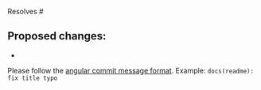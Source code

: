 Resolves #

Proposed changes:
-
-

Please follow the [angular commit message format](https://github.com/angular/angular/blob/master/CONTRIBUTING.md#-commit-message-guidelines). Example: `docs(readme): fix title typo`
